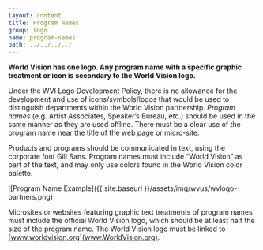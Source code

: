 ```yaml
---
layout: content
title: Program Names
group: logo
name: program-names
path: ../../../../
---
```

**World Vision has one logo. Any program name with a specific graphic treatment or icon is secondary to the World Vision logo.**

Under the WVI Logo Development Policy, there is no allowance for the development and use of icons/symbols/logos that would be used to distinguish departments within the World Vision partnership. *Program names* (e.g. Artist Associates, Speaker’s Bureau, etc.) should be used in the same manner as they are used offline. There must be a clear use of the program name near the title of the web page or micro-site.

Products and programs should be communicated in text, using the corporate font Gill Sans. Program names must include “World Vision” as part of the text, and may only use colors found in the World Vision color palette.


![Program Name Example]({{ site.baseurl }}/assets/img/wvus/wvlogo-partners.png)

Microsites or websites featuring graphic text treatments of program names must include the official World Vision logo, which should be at least half the size of the program name. The World Vision logo must be linked to [www.worldvision.org](www.WorldVision.org).
